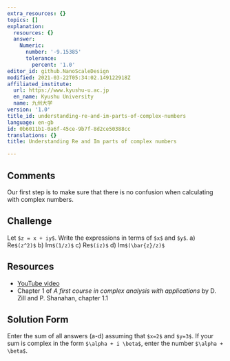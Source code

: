 ```yaml
---
extra_resources: {}
topics: []
explanation:
  resources: {}
  answer:
    Numeric:
      number: '-9.15385'
      tolerance:
        percent: '1.0'
editor_id: github.NanoScaleDesign
modified: 2021-03-22T05:34:02.149122918Z
affiliated_institute:
  url: https://www.kyushu-u.ac.jp
  en_name: Kyushu University
  name: 九州大学
version: '1.0'
title_id: understanding-re-and-im-parts-of-complex-numbers
language: en-gb
id: 0b6011b1-0a6f-45ce-9b7f-8d2ce50388cc
translations: {}
title: Understanding Re and Im parts of complex numbers

---
```


## Comments
Our first step is to make sure that there is no confusion when calculating with complex numbers.


## Challenge
Let `$z = x + iy$`. Write the expressions in terms of `$x$` and `$y$`.
   a) Re`$(z^2)$`
   b) Im`$(1/z)$`
   c) Re`$(iz)$`
   d) Im`$(\bar{z}/z)$`

## Resources
- [YouTube video](https://www.youtube.com/watch?v=KeRHQ7j4JCQ&list=PLi7yHjesblV0sSfZzWdSUXGO683n_nJdQ&index=3)
- Chapter 1 of *A first course in complex analysis with applications* by D. Zill and P. Shanahan, chapter 1.1


## Solution Form
Enter the sum of all answers (a-d) assuming that `$x=2$` and `$y=3$`.
If your sum is complex in the form `$\alpha + i \beta$`, enter the number `$\alpha + \beta$`.